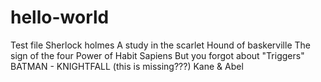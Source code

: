 # hello-world
Test file
Sherlock holmes
A study in the scarlet
Hound of baskerville
The sign of the four
Power of Habit
Sapiens
But you forgot about "Triggers"
BATMAN - KNIGHTFALL (this is missing???)
Kane & Abel
